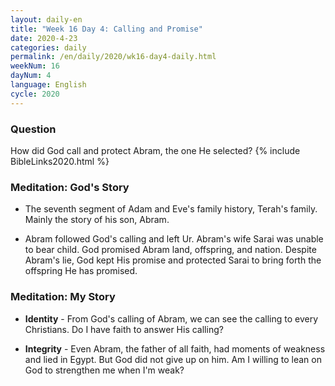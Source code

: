 ```yaml
---
layout: daily-en
title: "Week 16 Day 4: Calling and Promise"
date: 2020-4-23 
categories: daily
permalink: /en/daily/2020/wk16-day4-daily.html
weekNum: 16
dayNum: 4
language: English
cycle: 2020
---
```

### Question     
How did God call and protect Abram, the one He selected?
{% include BibleLinks2020.html %} 

### Meditation: God's Story   
+ The seventh segment of Adam and Eve's family history, Terah's family. Mainly the story of his son, Abram. 

+ Abram followed God's calling and left Ur. Abram's wife Sarai was unable to bear child. God promised Abram land, offspring, and nation. Despite Abram's lie, God kept His promise and protected Sarai to bring forth the offspring He has promised. 

### Meditation: My Story   
+ **Identity** - From God's calling of Abram, we can see the calling to every Christians. Do I have faith to answer His calling? 

+ **Integrity** - Even Abram, the father of all faith, had moments of weakness and lied in Egypt. But God did not give up on him. Am I willing to lean on God to strengthen me when I'm weak? 
